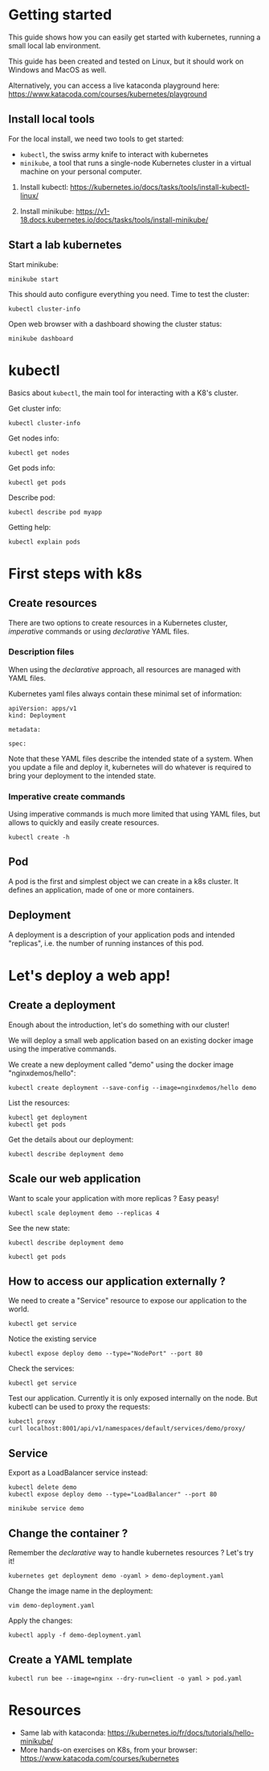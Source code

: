 # Getting started

This guide shows how you can easily get started with kubernetes, running a small local lab environment.

This guide has been created and tested on Linux, but it should work on Windows and MacOS as well.

Alternatively, you can access a live kataconda playground here: https://www.katacoda.com/courses/kubernetes/playground

## Install local tools

For the local install, we need two tools to get started:
* `kubectl`, the swiss army knife to interact with kubernetes
* `minikube`, a tool that runs a single-node Kubernetes cluster in a virtual machine on your personal computer.

1. Install kubectl: https://kubernetes.io/docs/tasks/tools/install-kubectl-linux/

2. Install minikube: https://v1-18.docs.kubernetes.io/docs/tasks/tools/install-minikube/

## Start a lab kubernetes

Start minikube:
```
minikube start
```

This should auto configure everything you need.
Time to test the cluster:
```
kubectl cluster-info
```

Open web browser with a dashboard showing the cluster status:
```
minikube dashboard
```

# kubectl

Basics about `kubectl`, the main tool for interacting with a K8's cluster.

Get cluster info:
```
kubectl cluster-info
```

Get nodes info:
```
kubectl get nodes
```

Get pods info:
```
kubectl get pods
```

Describe pod:
```
kubectl describe pod myapp
```

Getting help:
```
kubectl explain pods
```

# First steps with k8s

## Create resources

There are two options to create resources in a Kubernetes cluster, _imperative_ commands or using _declarative_ YAML files.


### Description files

When using the _declarative_ approach, all resources are managed with YAML files.

Kubernetes yaml files always contain these minimal set of information:
```
apiVersion: apps/v1
kind: Deployment

metadata:

spec:
```

Note that these YAML files describe the intended state of a system. When you update a file and deploy it, kubernetes will do whatever is required to bring your deployment to the intended state.

### Imperative create commands

Using imperative commands is much more limited that using YAML files, but allows to quickly and easily create resources.

```
kubectl create -h
```

## Pod

A pod is the first and simplest object we can create in a k8s cluster. It defines an application, made of one or more containers.

## Deployment

A deployment is a description of your application pods and intended "replicas", i.e. the number of running instances of this pod.

# Let's deploy a web app!


## Create a deployment

Enough about the introduction, let's do something with our cluster!

We will deploy a small web application based on an existing docker image using the imperative commands.

We create a new deployment called "demo" using the docker image "nginxdemos/hello":
```
kubectl create deployment --save-config --image=nginxdemos/hello demo
```

List the resources:
```
kubectl get deployment
kubectl get pods
```

Get the details about our deployment:
```
kubectl describe deployment demo
```


## Scale our web application

Want to scale your application with more replicas ? Easy peasy!

```
kubectl scale deployment demo --replicas 4
```

See the new state:

```
kubectl describe deployment demo
```

```
kubectl get pods
```

## How to access our application externally ?

We need to create a "Service" resource to expose our application to the world.

```
kubectl get service
```

Notice the existing service 

```
kubectl expose deploy demo --type="NodePort" --port 80
```

Check the services:

```
kubectl get service
```

Test our application. Currently it is only exposed internally on the node. But kubectl can be used to proxy the requests:

```
kubectl proxy
curl localhost:8001/api/v1/namespaces/default/services/demo/proxy/
```

## Service

Export as a LoadBalancer service instead:

```
kubectl delete demo
kubectl expose deploy demo --type="LoadBalancer" --port 80
```

```
minikube service demo
```

## Change the container ?

Remember the _declarative_ way to handle kubernetes resources ? Let's try it!

```
kubernetes get deployment demo -oyaml > demo-deployment.yaml
```

Change the image name in the deployment:
```
vim demo-deployment.yaml
```

Apply the changes:
```
kubectl apply -f demo-deployment.yaml
```

## Create a YAML template

```
kubectl run bee --image=nginx --dry-run=client -o yaml > pod.yaml
```

# Resources

* Same lab with kataconda: https://kubernetes.io/fr/docs/tutorials/hello-minikube/
* More hands-on exercises on K8s, from your browser: https://www.katacoda.com/courses/kubernetes